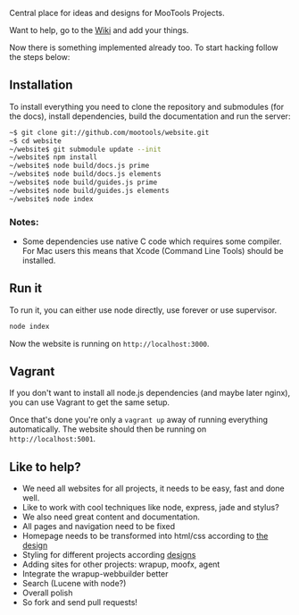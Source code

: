 Central place for ideas and designs for MooTools Projects.

Want to help, go to the [Wiki](https://github.com/mootools/website/wiki) and add your things.

Now there is something implemented already too. To start hacking follow the steps below:

## Installation

To install everything you need to clone the repository and submodules (for the docs), install dependencies, build the documentation and run the server:

```bash
~$ git clone git://github.com/mootools/website.git
~$ cd website
~/website$ git submodule update --init
~/website$ npm install
~/website$ node build/docs.js prime
~/website$ node build/docs.js elements
~/website$ node build/guides.js prime
~/website$ node build/guides.js elements
~/website$ node index
```

### Notes:

- Some dependencies use native C code which requires some compiler. For Mac users this means that Xcode (Command Line Tools) should be installed.

## Run it

To run it, you can either use node directly, use forever or use supervisor.

```bash
node index
```

Now the website is running on `http://localhost:3000`.

## Vagrant

If you don't want to install all node.js dependencies (and maybe later nginx),
you can use Vagrant to get the same setup.

Once that's done you're only a `vagrant up` away of running everything
automatically. The website should then be running on `http://localhost:5001`.

## Like to help?

* We need all websites for all projects, it needs to be easy, fast and done well.
* Like to work with cool techniques like node, express, jade and stylus?
* We also need great content and documentation.
* All pages and navigation need to be fixed
* Homepage needs to be transformed into html/css according to [the design](https://github.com/mootools/website/tree/master/design)
* Styling for different projects according [designs](https://github.com/mootools/website/tree/master/design)
* Adding sites for other projects: wrapup, moofx, agent
* Integrate the wrapup-webbuilder better
* Search (Lucene with node?)
* Overall polish
* So fork and send pull requests!


